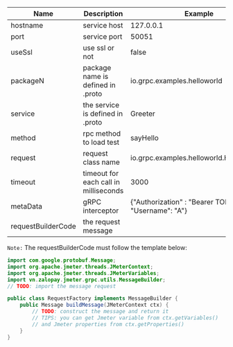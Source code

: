Name | Description | Example
--- | --- | ---
hostname | service host | 127.0.0.1
port | service port | 50051
useSsl | use ssl or not | false
packageN | package name is defined in .proto | io.grpc.examples.helloworld
service | the service is defined in .proto | Greeter
method | rpc method to load test | sayHello
request | request class name | io.grpc.examples.helloworld.HelloRequest
timeout | timeout for each call in milliseconds | 3000
metaData | gRPC interceptor | {"Authorization" : "Bearer TOKEN", "Username": "A"}
requestBuilderCode | the request message |

`Note:` The requestBuilderCode must follow the template below:

```java
import com.google.protobuf.Message;
import org.apache.jmeter.threads.JMeterContext;
import org.apache.jmeter.threads.JMeterVariables;
import vn.zalopay.jmeter.grpc.utils.MessageBuilder;
// TODO: import the message request

public class RequestFactory implements MessageBuilder {
    public Message buildMessage(JMeterContext ctx) {
        // TODO: construct the message and return it
        // TIPS: you can get Jmeter variable from ctx.getVariables()
        // and Jmeter properties from ctx.getProperties()
    }
}
```
